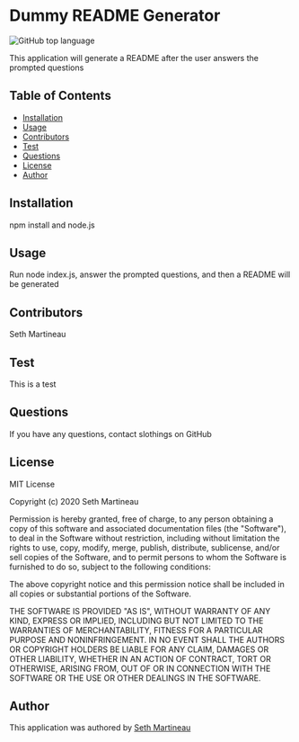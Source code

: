 
  #  Dummy README Generator
  
  ![GitHub top language](https://img.shields.io/github/languages/top/slothings/readme-generator)
  
  This application will generate a README after the user answers the prompted questions

  ## Table of Contents
  * [Installation](#install)
  * [Usage](#usage)
  * [Contributors](#contributors)
  * [Test](#test)
  * [Questions](#questions)
  * [License](#license)
  * [Author](#author)
  
  ## Installation
  npm install and node.js
  
  ## Usage
  Run node index.js, answer the prompted questions, and then a README will be generated
  
  ## Contributors
  Seth Martineau
  
  ## Test
  This is a test
  
  ## Questions
  If you have any questions, contact slothings on GitHub
  
  ## License
  MIT License

  Copyright (c) 2020 Seth Martineau

  Permission is hereby granted, free of charge, to any person obtaining a copy
  of this software and associated documentation files (the "Software"), to deal
  in the Software without restriction, including without limitation the rights
  to use, copy, modify, merge, publish, distribute, sublicense, and/or sell
  copies of the Software, and to permit persons to whom the Software is
  furnished to do so, subject to the following conditions:

  The above copyright notice and this permission notice shall be included in all
  copies or substantial portions of the Software.

  THE SOFTWARE IS PROVIDED "AS IS", WITHOUT WARRANTY OF ANY KIND, EXPRESS OR
  IMPLIED, INCLUDING BUT NOT LIMITED TO THE WARRANTIES OF MERCHANTABILITY,
  FITNESS FOR A PARTICULAR PURPOSE AND NONINFRINGEMENT. IN NO EVENT SHALL THE
  AUTHORS OR COPYRIGHT HOLDERS BE LIABLE FOR ANY CLAIM, DAMAGES OR OTHER
  LIABILITY, WHETHER IN AN ACTION OF CONTRACT, TORT OR OTHERWISE, ARISING FROM,
  OUT OF OR IN CONNECTION WITH THE SOFTWARE OR THE USE OR OTHER DEALINGS IN THE
  SOFTWARE.
  
  ## Author
  This application was authored by [Seth Martineau](https://github.com/slothings)
  